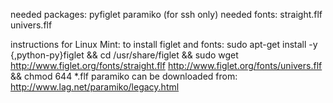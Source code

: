 needed packages:
  pyfiglet
  paramiko (for ssh only)
needed fonts:
  straight.flf
  univers.flf

instructions for Linux Mint:
to install figlet and fonts:
	sudo apt-get install -y {,python-py}figlet && cd /usr/share/figlet && sudo wget http://www.figlet.org/fonts/straight.flf http://www.figlet.org/fonts/univers.flf && chmod 644 *.flf
paramiko can be downloaded from:
	http://www.lag.net/paramiko/legacy.html
	
